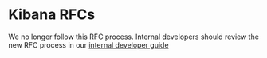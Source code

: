 # Kibana RFCs

We no longer follow this RFC process. Internal developers should review the new RFC process in our [internal developer guide](https://docs.elastic.dev/kibana-team/rfc-process)
